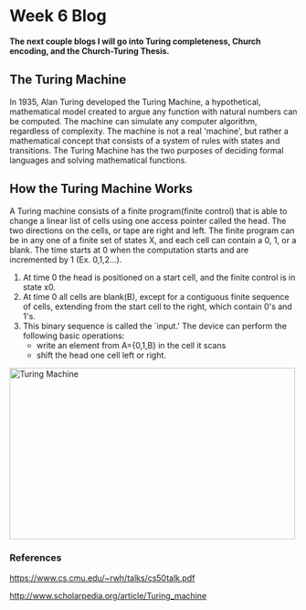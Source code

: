 # Week 6 Blog
**The next couple blogs I will go into Turing completeness, Church encoding, and the Church-Turing Thesis.**
## The Turing Machine
In 1935, Alan Turing developed the Turing Machine, a hypothetical, mathematical model created to argue any function with natural numbers can be computed. The machine can simulate any computer algorithm, regardless of complexity. The machine is not a real 'machine', but rather a mathematical concept that consists of a system of rules with states and transitions. The Turing Machine has the two purposes of deciding formal languages and solving mathematical functions. 

## How the Turing Machine Works
A Turing machine consists of a finite program(finite control) that is able to change a linear list of cells using one access pointer called the head. The two directions on the cells, or tape are right and left. The finite program can be in any one of a finite set of states X, and each cell can contain a 0, 1, or a blank. The time starts at 0 when the computation starts and are incremented by 1 (Ex. 0,1,2...). 

1. At time 0 the head is positioned on a start cell, and the finite control is in state x0. 
2. At time 0 all cells are blank(B), except for a contiguous finite sequence of cells, extending from the start cell to the right, which contain 0's and 1's.
3. This binary sequence is called the `input.' The device can perform the following basic operations:
    - write an element from A={0,1,B} in the cell it scans
    - shift the head one cell left or right.


<img src="https://iq.opengenus.org/content/images/2019/07/TurigMachine.png" alt="Turing Machine" class = "alignleft" height = "300" width="500"/>

### References
https://www.cs.cmu.edu/~rwh/talks/cs50talk.pdf

http://www.scholarpedia.org/article/Turing_machine